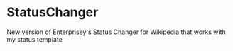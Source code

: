 # StatusChanger
New version of Enterprisey's Status Changer for Wikipedia that works with my status template
